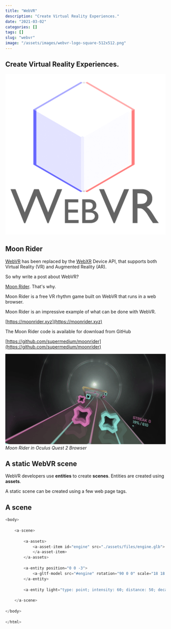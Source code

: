 ```yaml
---
title: "WebVR"
description: "Create Virtual Reality Experiences."
date: "2021-03-02"
categories: []
tags: []
slug: "webvr"
image: "/assets/images/webvr-logo-square-512x512.png"
---
```


## Create Virtual Reality Experiences.

![](/assets/images/webvr/webvr-logo-square-512x512.png)


## Moon Rider

[WebVR](https://webvr.info) has been replaced by the [WebXR](https://github.com/immersive-web) Device API, that supports both Virtual Reality (VR) and Augmented Reality (AR).

So why write a post about WebVR?

[Moon Rider](https://moonrider.xyz). That's why.

Moon Rider is a free VR rhythm game built on WebVR that runs in a web browser.

Moon Rider is an impressive example of what can be done with WebVR.

[https://moonrider.xyz](https://moonrider.xyz)

The Moon Rider code is available for download from GitHub

[https://github.com/supermedium/moonrider](https://github.com/supermedium/moonrider)

![](/assets/images/webvr/image0-4-1334x750.png)
*Moon Rider in Oculus Quest 2 Browser*


## A static WebVR scene

WebVR developers use **entities** to create **scenes**. Entities are created using **assets**.

A static scene can be created using a few web page tags.


## A scene

```javascript
<body>

    <a-scene>

        <a-assets>
            <a-asset-item id="engine" src="./assets/files/engine.glb">
            </a-asset-item>
        </a-assets>

        <a-entity position="0 0 -3">
            <a-gltf-model src="#engine" rotation="90 0 0" scale="18 18 18"></a-gltf-model>
        </a-entity>

        <a-entity light="type: point; intensity: 60; distance: 50; decay: 2" position="0 0 10"></a-entity>

    </a-scene>

</body>

</html>
```